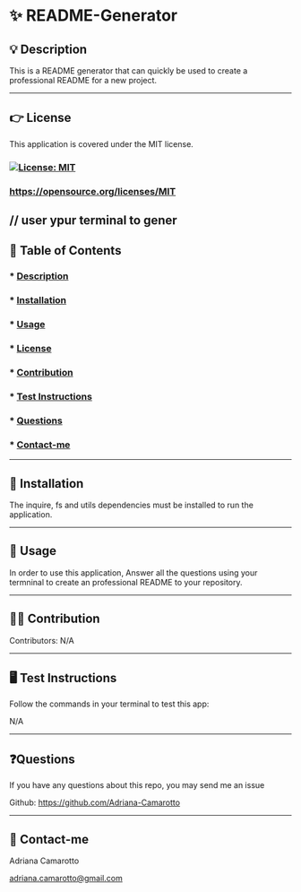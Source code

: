 
# ✨ README-Generator

## 💡 Description
This is a README generator that can quickly be used to create a professional README for a new project.  

---

## 👉 License

This application is covered under the MIT license. 


###  [![License: MIT](https://img.shields.io/badge/License-MIT-yellow.svg)](https://opensource.org/licenses/MIT) 

###  https://opensource.org/licenses/MIT

// user ypur terminal to gener
---

## 🔎 Table of Contents
### * [Description](#description)
### * [Installation](#installation)
### * [Usage](#usage)
### * [License](#license)
### * [Contribution](#contribution)
### * [Test Instructions](#testInstructions)
### * [Questions](#questions)
### * [Contact-me](#Contact)
---

## 📌 Installation
The inquire, fs and utils dependencies must be installed to run the application.


---

## 📌 Usage
In order to use this application, Answer all the  questions  using  your termninal  to  create an professional README to your repository.

---

## 🙌🏻 Contribution
Contributors: N/A

---

## 🖥️ Test Instructions
Follow the commands in your terminal to test this app: 
 
N/A

---

## ❓Questions
If  you have any questions about this repo, you may send me an issue 

Github: https://github.com/Adriana-Camarotto 


---

## 📧 Contact-me
Adriana Camarotto 

adriana.camarotto@gmail.com
